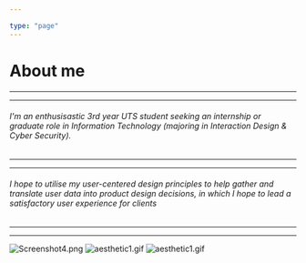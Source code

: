 ```yaml
---

type: "page"
---
```


# About me

***
***
###### I'm an enthusisastic 3rd year UTS student seeking an internship or graduate role in Information Technology (majoring in Interaction Design & Cyber Security).
***
***
###### I hope to utilise my user-centered design principles to help gather and translate user data into product design decisions, in which I hope to lead a satisfactory user experience for clients
***
***

![Screenshot4.png](/images/shibuya.jpg)
![aesthetic1.gif](/images/aesthetic1.gif)
![aesthetic1.gif](/images/aesthetic2.gif)
